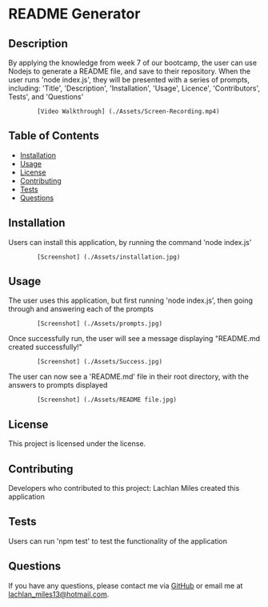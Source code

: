 # README Generator
  
  ## Description
  By applying the knowledge from week 7 of our bootcamp, the user can use Nodejs to generate a README file, and save to their repository. When the user runs 'node index.js', they will be presented with a series of prompts, including: 'Title', 'Description', 'Installation', 'Usage', Licence', 'Contributors', Tests', and 'Questions'

            [Video Walkthrough] (./Assets/Screen-Recording.mp4)
  
  ## Table of Contents
  - [Installation](#installation)
  - [Usage](#usage)
  - [License](#license)
  - [Contributing](#contributing)
  - [Tests](#tests)
  - [Questions](#questions)
  
  ## Installation
  Users can install this application, by running the command 'node index.js'

            [Screenshot] (./Assets/installation.jpg)
  
  ## Usage
  The user uses this application, but first running 'node index.js', then going through and answering each of the prompts

            [Screenshot] (./Assets/prompts.jpg)

  Once successfully run, the user will see a message displaying "README.md created successfully!"

            [Screenshot] (./Assets/Success.jpg)

  The user can now see a 'README.md' file in their root directory, with the answers to prompts displayed

            [Screenshot] (./Assets/README file.jpg)
  
  ## License
  This project is licensed under the  license.
  
  ## Contributing
  Developers who contributed to this project: Lachlan Miles created this application
  
  ## Tests
  Users can run 'npm test' to test the functionality of the application
  
  ## Questions
  If you have any questions, please contact me via [GitHub](https://github.com/lachieMiles) or email me at lachlan_miles13@hotmail.com.